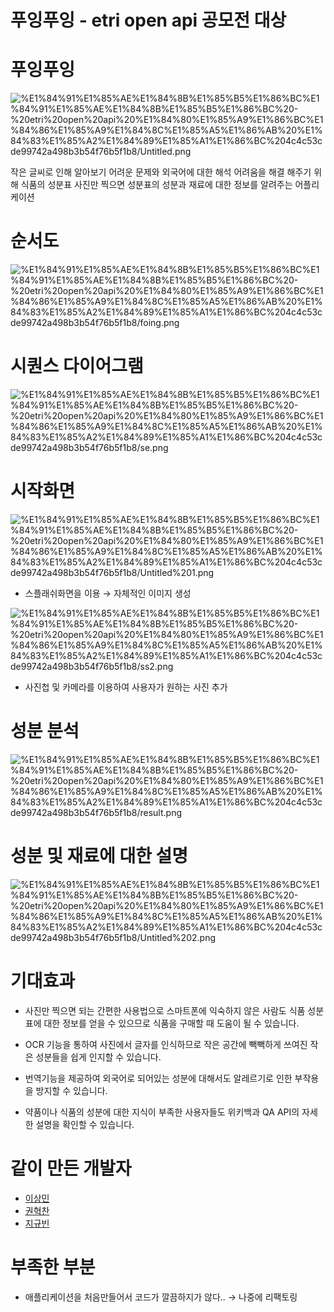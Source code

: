 # 푸잉푸잉 - etri open api 공모전 대상

# 푸잉푸잉

![%E1%84%91%E1%85%AE%E1%84%8B%E1%85%B5%E1%86%BC%E1%84%91%E1%85%AE%E1%84%8B%E1%85%B5%E1%86%BC%20-%20etri%20open%20api%20%E1%84%80%E1%85%A9%E1%86%BC%E1%84%86%E1%85%A9%E1%84%8C%E1%85%A5%E1%86%AB%20%E1%84%83%E1%85%A2%E1%84%89%E1%85%A1%E1%86%BC%204c4c53cde99742a498b3b54f76b5f1b8/Untitled.png](%E1%84%91%E1%85%AE%E1%84%8B%E1%85%B5%E1%86%BC%E1%84%91%E1%85%AE%E1%84%8B%E1%85%B5%E1%86%BC%20-%20etri%20open%20api%20%E1%84%80%E1%85%A9%E1%86%BC%E1%84%86%E1%85%A9%E1%84%8C%E1%85%A5%E1%86%AB%20%E1%84%83%E1%85%A2%E1%84%89%E1%85%A1%E1%86%BC%204c4c53cde99742a498b3b54f76b5f1b8/Untitled.png)

작은 글씨로 인해 알아보기 어려운 문제와 외국어에 대한 해석 어려움을 해결 해주기 위해 식품의 성분표 사진만 찍으면 성분표의 성분과 재료에 대한 정보를 알려주는 어플리케이션

# 순서도

![%E1%84%91%E1%85%AE%E1%84%8B%E1%85%B5%E1%86%BC%E1%84%91%E1%85%AE%E1%84%8B%E1%85%B5%E1%86%BC%20-%20etri%20open%20api%20%E1%84%80%E1%85%A9%E1%86%BC%E1%84%86%E1%85%A9%E1%84%8C%E1%85%A5%E1%86%AB%20%E1%84%83%E1%85%A2%E1%84%89%E1%85%A1%E1%86%BC%204c4c53cde99742a498b3b54f76b5f1b8/foing.png](%E1%84%91%E1%85%AE%E1%84%8B%E1%85%B5%E1%86%BC%E1%84%91%E1%85%AE%E1%84%8B%E1%85%B5%E1%86%BC%20-%20etri%20open%20api%20%E1%84%80%E1%85%A9%E1%86%BC%E1%84%86%E1%85%A9%E1%84%8C%E1%85%A5%E1%86%AB%20%E1%84%83%E1%85%A2%E1%84%89%E1%85%A1%E1%86%BC%204c4c53cde99742a498b3b54f76b5f1b8/foing.png)

# 시퀀스 다이어그램

![%E1%84%91%E1%85%AE%E1%84%8B%E1%85%B5%E1%86%BC%E1%84%91%E1%85%AE%E1%84%8B%E1%85%B5%E1%86%BC%20-%20etri%20open%20api%20%E1%84%80%E1%85%A9%E1%86%BC%E1%84%86%E1%85%A9%E1%84%8C%E1%85%A5%E1%86%AB%20%E1%84%83%E1%85%A2%E1%84%89%E1%85%A1%E1%86%BC%204c4c53cde99742a498b3b54f76b5f1b8/se.png](%E1%84%91%E1%85%AE%E1%84%8B%E1%85%B5%E1%86%BC%E1%84%91%E1%85%AE%E1%84%8B%E1%85%B5%E1%86%BC%20-%20etri%20open%20api%20%E1%84%80%E1%85%A9%E1%86%BC%E1%84%86%E1%85%A9%E1%84%8C%E1%85%A5%E1%86%AB%20%E1%84%83%E1%85%A2%E1%84%89%E1%85%A1%E1%86%BC%204c4c53cde99742a498b3b54f76b5f1b8/se.png)

# 시작화면

![%E1%84%91%E1%85%AE%E1%84%8B%E1%85%B5%E1%86%BC%E1%84%91%E1%85%AE%E1%84%8B%E1%85%B5%E1%86%BC%20-%20etri%20open%20api%20%E1%84%80%E1%85%A9%E1%86%BC%E1%84%86%E1%85%A9%E1%84%8C%E1%85%A5%E1%86%AB%20%E1%84%83%E1%85%A2%E1%84%89%E1%85%A1%E1%86%BC%204c4c53cde99742a498b3b54f76b5f1b8/Untitled%201.png](%E1%84%91%E1%85%AE%E1%84%8B%E1%85%B5%E1%86%BC%E1%84%91%E1%85%AE%E1%84%8B%E1%85%B5%E1%86%BC%20-%20etri%20open%20api%20%E1%84%80%E1%85%A9%E1%86%BC%E1%84%86%E1%85%A9%E1%84%8C%E1%85%A5%E1%86%AB%20%E1%84%83%E1%85%A2%E1%84%89%E1%85%A1%E1%86%BC%204c4c53cde99742a498b3b54f76b5f1b8/Untitled%201.png)

- 스플래쉬화면을 이용 → 자체적인 이미지 생성

![%E1%84%91%E1%85%AE%E1%84%8B%E1%85%B5%E1%86%BC%E1%84%91%E1%85%AE%E1%84%8B%E1%85%B5%E1%86%BC%20-%20etri%20open%20api%20%E1%84%80%E1%85%A9%E1%86%BC%E1%84%86%E1%85%A9%E1%84%8C%E1%85%A5%E1%86%AB%20%E1%84%83%E1%85%A2%E1%84%89%E1%85%A1%E1%86%BC%204c4c53cde99742a498b3b54f76b5f1b8/ss2.png](%E1%84%91%E1%85%AE%E1%84%8B%E1%85%B5%E1%86%BC%E1%84%91%E1%85%AE%E1%84%8B%E1%85%B5%E1%86%BC%20-%20etri%20open%20api%20%E1%84%80%E1%85%A9%E1%86%BC%E1%84%86%E1%85%A9%E1%84%8C%E1%85%A5%E1%86%AB%20%E1%84%83%E1%85%A2%E1%84%89%E1%85%A1%E1%86%BC%204c4c53cde99742a498b3b54f76b5f1b8/ss2.png)

- 사진첩 및 카메라를 이용하여 사용자가 원하는 사진 추가

# 성분 분석

![%E1%84%91%E1%85%AE%E1%84%8B%E1%85%B5%E1%86%BC%E1%84%91%E1%85%AE%E1%84%8B%E1%85%B5%E1%86%BC%20-%20etri%20open%20api%20%E1%84%80%E1%85%A9%E1%86%BC%E1%84%86%E1%85%A9%E1%84%8C%E1%85%A5%E1%86%AB%20%E1%84%83%E1%85%A2%E1%84%89%E1%85%A1%E1%86%BC%204c4c53cde99742a498b3b54f76b5f1b8/result.png](%E1%84%91%E1%85%AE%E1%84%8B%E1%85%B5%E1%86%BC%E1%84%91%E1%85%AE%E1%84%8B%E1%85%B5%E1%86%BC%20-%20etri%20open%20api%20%E1%84%80%E1%85%A9%E1%86%BC%E1%84%86%E1%85%A9%E1%84%8C%E1%85%A5%E1%86%AB%20%E1%84%83%E1%85%A2%E1%84%89%E1%85%A1%E1%86%BC%204c4c53cde99742a498b3b54f76b5f1b8/result.png)

# 성분 및 재료에 대한 설명

![%E1%84%91%E1%85%AE%E1%84%8B%E1%85%B5%E1%86%BC%E1%84%91%E1%85%AE%E1%84%8B%E1%85%B5%E1%86%BC%20-%20etri%20open%20api%20%E1%84%80%E1%85%A9%E1%86%BC%E1%84%86%E1%85%A9%E1%84%8C%E1%85%A5%E1%86%AB%20%E1%84%83%E1%85%A2%E1%84%89%E1%85%A1%E1%86%BC%204c4c53cde99742a498b3b54f76b5f1b8/Untitled%202.png](%E1%84%91%E1%85%AE%E1%84%8B%E1%85%B5%E1%86%BC%E1%84%91%E1%85%AE%E1%84%8B%E1%85%B5%E1%86%BC%20-%20etri%20open%20api%20%E1%84%80%E1%85%A9%E1%86%BC%E1%84%86%E1%85%A9%E1%84%8C%E1%85%A5%E1%86%AB%20%E1%84%83%E1%85%A2%E1%84%89%E1%85%A1%E1%86%BC%204c4c53cde99742a498b3b54f76b5f1b8/Untitled%202.png)

# 기대효과

- 사진만 찍으면 되는 간편한 사용법으로 스마트폰에 익숙하지 않은 사람도 식품 성분표에 대한 정보를 얻을 수 있으므로 식품을 구매할 때 도움이 될 수 있습니다.

- OCR 기능을 통하여 사진에서 글자를 인식하므로 작은 공간에 빽빽하게 쓰여진 작은 성분들을 쉽게 인지할 수 있습니다.

- 번역기능을 제공하여 외국어로 되어있는 성분에 대해서도 알레르기로 인한 부작용을 방지할 수 있습니다.

- 약품이나 식품의 성분에 대한 지식이 부족한 사용자들도 위키백과 QA API의 자세한 설명을 확인할 수 있습니다.

# 같이 만든 개발자

- [이상민](https://github.com/tkdals2317)
- [권혁찬](https://github.com/HyeokChan)
- [지규빈](https://github.com/jie1029)

# 부족한 부분

- 애플리케이션을 처음만들어서 코드가 깔끔하지가 않다.. → 나중에 리팩토링